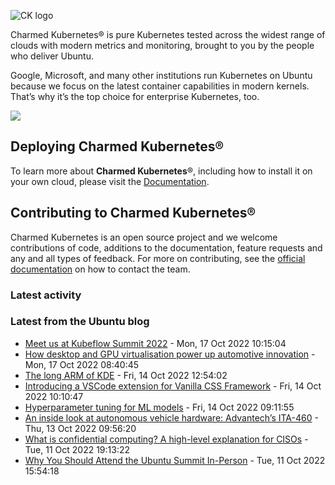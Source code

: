 ![CK logo](https://assets.ubuntu.com/v1/e6cd15f7-Charmed+Kubernetes_RGB_2022.svg)

Charmed Kubernetes® is pure Kubernetes tested across the widest range of clouds with modern metrics and monitoring, brought to you by the people who deliver Ubuntu.

Google, Microsoft, and many other institutions run Kubernetes on Ubuntu because we focus on the latest container capabilities in modern kernels. That’s why it’s the top choice for enterprise Kubernetes, too.

![](https://assets.ubuntu.com/v1/843c77b6-juju-at-a-glace.svg)

## Deploying Charmed Kubernetes®

To learn more about **Charmed Kubernetes**®, including how to install it on your own cloud, please visit the [Documentation][docs].

## Contributing to Charmed Kubernetes®

Charmed Kubernetes is an open source project and we welcome contributions of code, additions to the documentation, feature requests and any and all types of
feedback. For more on contributing, see the [official documentation][get-in-touch] on how to contact the team.

<!-- LINKS -->
[docs]: https://ubuntu.com/kubernetes/docs
[get-in-touch]: https://ubuntu.com/kubernetes/docs/get-in-touch

### Latest activity

<!-- activity starts -->

<!-- activity ends -->

### Latest from the Ubuntu blog

<!-- blog starts -->
* [Meet us at Kubeflow Summit 2022](https://ubuntu.com//blog/meet-us-at-kubeflow-summit-2022) - Mon, 17 Oct 2022 10:15:04 
* [How desktop and GPU virtualisation power up automotive innovation](https://ubuntu.com//blog/how-desktop-and-gpu-virtualisation-power-up-automotive-innovation) - Mon, 17 Oct 2022 08:40:45 
* [The long ARM of KDE](https://ubuntu.com//blog/the-long-arm-of-kde) - Fri, 14 Oct 2022 12:54:02 
* [Introducing a VSCode extension for Vanilla CSS Framework](https://ubuntu.com//blog/introducing-a-vscode-extension-for-vanilla-css-framework) - Fri, 14 Oct 2022 10:10:47 
* [Hyperparameter tuning for ML models](https://ubuntu.com//blog/hyperparameter-tuning-kubeflow) - Fri, 14 Oct 2022 09:11:55 
* [An inside look at autonomous vehicle hardware: Advantech’s ITA-460](https://ubuntu.com//blog/an-inside-look-at-autonomous-vehicle-hardware-advantechs-ita-460) - Thu, 13 Oct 2022 09:56:20 
* [What is confidential computing? A high-level explanation for CISOs](https://ubuntu.com//blog/what-is-confidential-computing-a-high-level-explanation-for-cisos) - Tue, 11 Oct 2022 19:13:22 
* [Why You Should Attend the Ubuntu Summit In-Person](https://ubuntu.com//blog/why-you-should-attend-ubuntu-summit-in-person) - Tue, 11 Oct 2022 15:54:18 
<!-- blog ends -->
